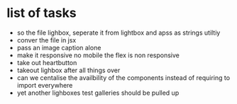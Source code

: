 # list of tasks

- so the file lighbox, seperate it from lightbox and apss as strings utiltiy
- conver the file in jsx
- pass an image caption alone
- make it responsive no mobile the flex is non responsive
- take out heartbutton
- takeout lighbox after all things over
- can we centalise the availbility of the components instead of requiring to import everywhere
- yet another lighboxes test galleries should be pulled up